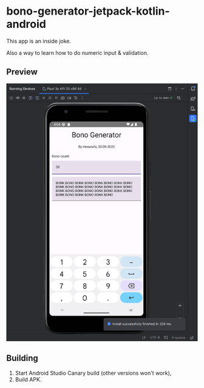 # bono-generator-jetpack-kotlin-android
This app is an inside joke.

Also a way to learn how to do numeric input & validation.

## Preview

![Preview Image](./preview.png)

## Building

1. Start Android Studio Canary build (other versions won't work),
2. Build APK.
